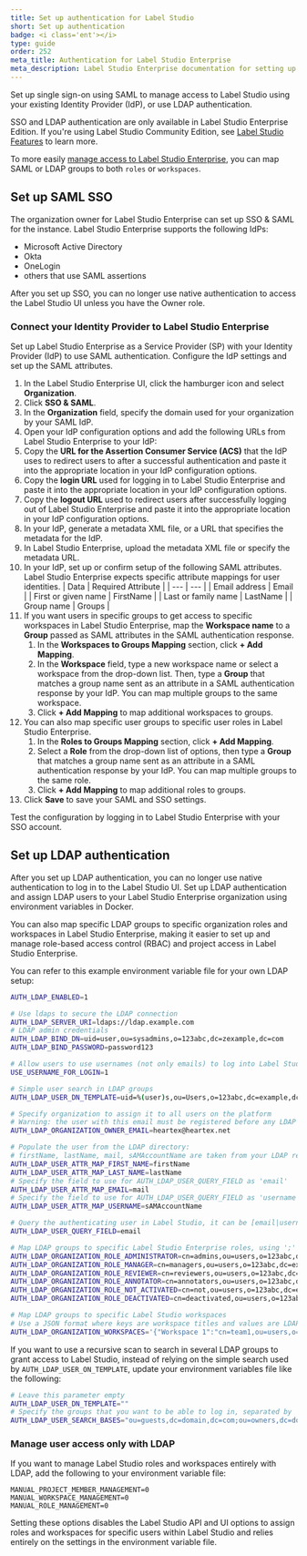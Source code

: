 ```yaml
---
title: Set up authentication for Label Studio
short: Set up authentication
badge: <i class='ent'></i>
type: guide
order: 252
meta_title: Authentication for Label Studio Enterprise
meta_description: Label Studio Enterprise documentation for setting up SSO and LDAP authentication for your data labeling, machine learning, and data science projects.
---
```


Set up single sign-on using SAML to manage access to Label Studio using your existing Identity Provider (IdP), or use LDAP authentication.

<div class="enterprise"><p>
SSO and LDAP authentication are only available in Label Studio Enterprise Edition. If you're using Label Studio Community Edition, see <a href="label_studio_compare.html">Label Studio Features</a> to learn more.
</p></div>

To more easily [manage access to Label Studio Enterprise](manage_users.html), you can map SAML or LDAP groups to both `roles` or `workspaces`. 

## Set up SAML SSO

The organization owner for Label Studio Enterprise can set up SSO & SAML for the instance. Label Studio Enterprise supports the following IdPs:
- Microsoft Active Directory
- Okta
- OneLogin
- others that use SAML assertions

After you set up SSO, you can no longer use native authentication to access the Label Studio UI unless you have the Owner role.

### Connect your Identity Provider to Label Studio Enterprise

Set up Label Studio Enterprise as a Service Provider (SP) with your Identity Provider (IdP) to use SAML authentication. Configure the IdP settings and set up the SAML attributes. 

1. In the Label Studio Enterprise UI, click the hamburger icon and select **Organization**.
2. Click **SSO & SAML**.
3. In the **Organization** field, specify the domain used for your organization by your SAML IdP. 
4. Open your IdP configuration options and add the following URLs from Label Studio Enterprise to your IdP:
  1. Copy the **URL for the Assertion Consumer Service (ACS)** that the IdP uses to redirect users to after a successful authentication and paste it into the appropriate location in your IdP configuration options.
  2. Copy the **login URL** used for logging in to Label Studio Enterprise and paste it into the appropriate location in your IdP configuration options.
  3. Copy the **logout URL** used to redirect users after successfully logging out of Label Studio Enterprise and paste it into the appropriate location in your IdP configuration options.
5. In your IdP, generate a metadata XML file, or a URL that specifies the metadata for the IdP. 
6. In Label Studio Enterprise, upload the metadata XML file or specify the metadata URL. 
7. In your IdP, set up or confirm setup of the following SAML attributes. Label Studio Enterprise expects specific attribute mappings for user identities.
   | Data | Required Attribute |
   | --- | --- |
   | Email address | Email |
   | First or given name | FirstName |
   | Last or family name | LastName |
   | Group name | Groups |
8. If you want users in specific groups to get access to specific workspaces in Label Studio Enterprise, map the **Workspace name** to a **Group** passed as SAML attributes in the SAML authentication response.
    1. In the **Workspaces to Groups Mapping** section, click **+ Add Mapping**.
    2. In the **Workspace** field, type a new workspace name or select a workspace from the drop-down list. Then, type a **Group** that matches a group name sent as an attribute in a SAML authentication response by your IdP. You can map multiple groups to the same workspace. 
    3. Click **+ Add Mapping** to map additional workspaces to groups. 
9. You can also map specific user groups to specific user roles in Label Studio Enterprise. 
   1. In the **Roles to Groups Mapping** section, click **+ Add Mapping**.
   2. Select a **Role** from the drop-down list of options, then type a **Group** that matches a group name sent as an attribute in a SAML authentication response by your IdP. You can map multiple groups to the same role. 
   3. Click **+ Add Mapping** to map additional roles to groups. 
10. Click **Save** to save your SAML and SSO settings. 

Test the configuration by logging in to Label Studio Enterprise with your SSO account.

## Set up LDAP authentication 

After you set up LDAP authentication, you can no longer use native authentication to log in to the Label Studio UI. Set up LDAP authentication and assign LDAP users to your Label Studio Enterprise organization using environment variables in Docker. 

You can also map specific LDAP groups to specific organization roles and workspaces in Label Studio Enterprise, making it easier to set up and manage role-based access control (RBAC) and project access in Label Studio Enterprise. 

You can refer to this example environment variable file for your own LDAP setup:

```bash 
AUTH_LDAP_ENABLED=1

# Use ldaps to secure the LDAP connection
AUTH_LDAP_SERVER_URI=ldaps://ldap.example.com
# LDAP admin credentials    
AUTH_LDAP_BIND_DN=uid=user,ou=sysadmins,o=123abc,dc=zexample,dc=com
AUTH_LDAP_BIND_PASSWORD=password123

# Allow users to use usernames (not only emails) to log into Label Studio
USE_USERNAME_FOR_LOGIN=1

# Simple user search in LDAP groups
AUTH_LDAP_USER_DN_TEMPLATE=uid=%(user)s,ou=Users,o=123abc,dc=example,dc=com

# Specify organization to assign it to all users on the platform
# Warning: the user with this email must be registered before any LDAP users log in 
AUTH_LDAP_ORGANIZATION_OWNER_EMAIL=heartex@heartex.net

# Populate the user from the LDAP directory:
# firstName, lastName, mail, sAMAccountName are taken from your LDAP record 
AUTH_LDAP_USER_ATTR_MAP_FIRST_NAME=firstName
AUTH_LDAP_USER_ATTR_MAP_LAST_NAME=lastName
# Specify the field to use for AUTH_LDAP_USER_QUERY_FIELD as 'email'
AUTH_LDAP_USER_ATTR_MAP_EMAIL=mail
# Specify the field to use for AUTH_LDAP_USER_QUERY_FIELD as 'username' 
AUTH_LDAP_USER_ATTR_MAP_USERNAME=sAMAccountName

# Query the authenticating user in Label Studio, it can be [email|username]
AUTH_LDAP_USER_QUERY_FIELD=email

# Map LDAP groups to specific Label Studio Enterprise roles, using ';' to specify several groups
AUTH_LDAP_ORGANIZATION_ROLE_ADMINISTRATOR=cn=admins,ou=users,o=123abc,dc=example,dc=com 
AUTH_LDAP_ORGANIZATION_ROLE_MANAGER=cn=managers,ou=users,o=123abc,dc=example,dc=com 
AUTH_LDAP_ORGANIZATION_ROLE_REVIEWER=cn=reviewers,ou=users,o=123abc,dc=example,dc=com
AUTH_LDAP_ORGANIZATION_ROLE_ANNOTATOR=cn=annotators,ou=users,o=123abc,dc=example,dc=com;cn=guests,ou=users,o=123abc,dc=example,dc=com
AUTH_LDAP_ORGANIZATION_ROLE_NOT_ACTIVATED=cn=not,ou=users,o=123abc,dc=example,dc=com 
AUTH_LDAP_ORGANIZATION_ROLE_DEACTIVATED=cn=deactivated,ou=users,o=123abc,dc=example,dc=com

# Map LDAP groups to specific Label Studio workspaces
# Use a JSON format where keys are workspace titles and values are LDAP groups. Split groups with ';' to specify several groups.
AUTH_LDAP_ORGANIZATION_WORKSPACES='{"Workspace 1":"cn=team1,ou=users,o=60cbc901ec2e8e387a3b2d3e,dc=jumpcloud,dc=com","Workspace 2":"cn=team2,ou=users,o=60cbc901ec2e8e387a3b2d3e,dc=jumpcloud,dc=com"}'
```

If you want to use a recursive scan to search in several LDAP groups to grant access to Label Studio, instead of relying on the simple search used by `AUTH_LDAP_USER_ON_TEMPLATE`, update your environment variables file like the following:
```bash
# Leave this parameter empty
AUTH_LDAP_USER_DN_TEMPLATE=""
# Specify the groups that you want to be able to log in, separated by ';' 
AUTH_LDAP_USER_SEARCH_BASES="ou=guests,dc=domain,dc=com;ou=owners,dc=domain,dc=com"
```

### Manage user access only with LDAP

If you want to manage Label Studio roles and workspaces entirely with LDAP, add the following to your environment variable file:

```
MANUAL_PROJECT_MEMBER_MANAGEMENT=0
MANUAL_WORKSPACE_MANAGEMENT=0
MANUAL_ROLE_MANAGEMENT=0
```

Setting these options disables the Label Studio API and UI options to assign roles and workspaces for specific users within Label Studio and relies entirely on the settings in the environment variable file.